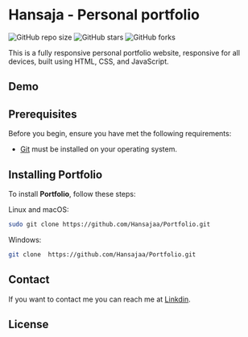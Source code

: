 # Hansaja - Personal portfolio

![GitHub repo size](https://img.shields.io/github/repo-size/Hansajaa/Portfolio)
![GitHub stars](https://img.shields.io/github/stars/Hansajaa/Portfolio?style=social)
![GitHub forks](https://img.shields.io/github/forks/Hansajaa/Portfolio?style=social)

This is a fully responsive personal portfolio website, responsive for all devices, built using HTML, CSS, and JavaScript.

## Demo

<!-- ![vCard Desktop Demo](./website-demo-image/desktop.png "Desktop Demo")
![vCard Mobile Demo](./website-demo-image/mobile.png "Mobile Demo") -->

## Prerequisites

Before you begin, ensure you have met the following requirements:

* [Git](https://git-scm.com/downloads "Download Git") must be installed on your operating system.

## Installing Portfolio

To install **Portfolio**, follow these steps:

Linux and macOS:

```bash
sudo git clone https://github.com/Hansajaa/Portfolio.git
```

Windows:

```bash
git clone  https://github.com/Hansajaa/Portfolio.git 
```

## Contact

If you want to contact me you can reach me at [Linkdin](https://www.linkedin.com/in/nilana-hansaja).

## License


